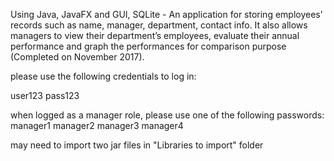 Using Java, JavaFX and GUI, SQLite - An application for storing employees’ records such
as name, manager, department, contact info. It also allows managers to view their department’s employees, evaluate their annual
performance and graph the performances for comparison purpose (Completed on November 2017).


please use the following credentials to log in:

user123
pass123

when logged as a manager role, please use one of the following passwords:
manager1
manager2
manager3
manager4

may need to import two jar files in "Libraries to import" folder 
